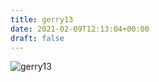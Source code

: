```yaml
---
title: gerry13
date: 2021-02-09T12:13:04+00:00
draft: false
---
```


![gerry13](/images/1984f.jpg)

